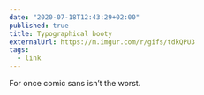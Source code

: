 ```yaml
---
date: "2020-07-18T12:43:29+02:00"
published: true
title: Typographical booty
externalUrl: https://m.imgur.com/r/gifs/tdkQPU3
tags:
  - link
---
```

For once comic sans isn’t the worst. 

